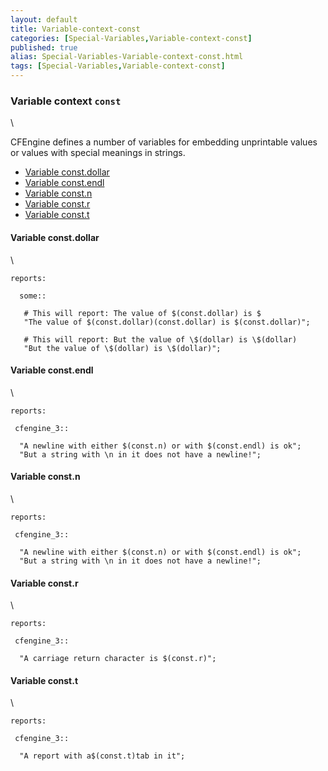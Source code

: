 ```yaml
---
layout: default
title: Variable-context-const
categories: [Special-Variables,Variable-context-const]
published: true
alias: Special-Variables-Variable-context-const.html
tags: [Special-Variables,Variable-context-const]
---
```


### Variable context `const`

\

CFEngine defines a number of variables for embedding unprintable values
or values with special meanings in strings.

-   [Variable const.dollar](#Variable-const_002edollar)
-   [Variable const.endl](#Variable-const_002eendl)
-   [Variable const.n](#Variable-const_002en)
-   [Variable const.r](#Variable-const_002er)
-   [Variable const.t](#Variable-const_002et)

#### Variable const.dollar

\

~~~~ {.verbatim}
reports:

  some::

   # This will report: The value of $(const.dollar) is $
   "The value of $(const.dollar)(const.dollar) is $(const.dollar)";

   # This will report: But the value of \$(dollar) is \$(dollar)
   "But the value of \$(dollar) is \$(dollar)";
~~~~

#### Variable const.endl

\

~~~~ {.verbatim}
reports:

 cfengine_3::

  "A newline with either $(const.n) or with $(const.endl) is ok";
  "But a string with \n in it does not have a newline!";
~~~~

#### Variable const.n

\

~~~~ {.verbatim}
reports:

 cfengine_3::

  "A newline with either $(const.n) or with $(const.endl) is ok";
  "But a string with \n in it does not have a newline!";
~~~~

#### Variable const.r

\

~~~~ {.verbatim}
reports:

 cfengine_3::

  "A carriage return character is $(const.r)";
~~~~

#### Variable const.t

\

~~~~ {.verbatim}
reports:

 cfengine_3::

  "A report with a$(const.t)tab in it";
~~~~
